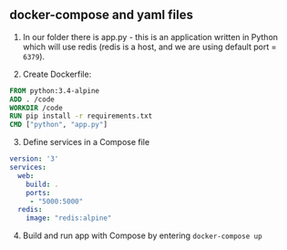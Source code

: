 ## docker-compose and yaml files

1. In our folder there is app.py - this is an application written in Python which will use redis (redis is a host, and we are using default port = `6379`).

2. Create Dockerfile:

```Dockerfile
FROM python:3.4-alpine
ADD . /code
WORKDIR /code
RUN pip install -r requirements.txt
CMD ["python", "app.py"]
```

3. Define services in a Compose file
```yaml
version: '3'
services:
  web:
    build: .
    ports:
     - "5000:5000"
  redis:
    image: "redis:alpine"
```

4. Build and run app with Compose by entering `docker-compose up`